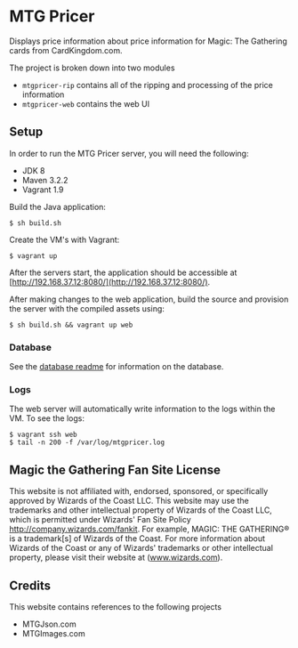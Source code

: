 # MTG Pricer
Displays price information about price information for Magic: The Gathering cards from CardKingdom.com. 

The project is broken down into two modules
* `mtgpricer-rip` contains all of the ripping and processing of the price information
* `mtgpricer-web` contains the web UI

## Setup

In order to run the MTG Pricer server, you will need the following:

* JDK 8
* Maven 3.2.2
* Vagrant 1.9

Build the Java application:
```
$ sh build.sh
```

Create the VM's with Vagrant:
```
$ vagrant up
```

After the servers start, the application should be accessible at [http://192.168.37.12:8080/](http://192.168.37.12:8080/).

After making changes to the web application, build the source and provision the server with the compiled assets using:
```
$ sh build.sh && vagrant up web
```

### Database

See the [database readme](mtgpricer-db/README.md) for information on the database.

### Logs

The web server will automatically write information to the logs within the VM. To see the logs:

```
$ vagrant ssh web
$ tail -n 200 -f /var/log/mtgpricer.log
```

## Magic the Gathering Fan Site License
This website is not affiliated with, endorsed, sponsored, or specifically approved by Wizards of the Coast LLC. This website may use the trademarks and other intellectual property of Wizards of the Coast LLC, which is permitted under Wizards' Fan Site Policy http://company.wizards.com/fankit. For example, MAGIC: THE GATHERING® is a trademark[s] of Wizards of the Coast. For more information about Wizards of the Coast or any of Wizards' trademarks or other intellectual property, please visit their website at (www.wizards.com).

## Credits
This website contains references to the following projects

* MTGJson.com
* MTGImages.com
